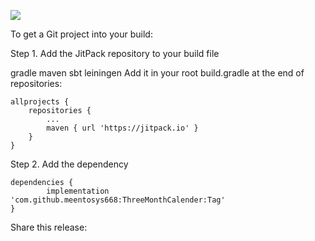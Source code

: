 [![](https://jitpack.io/v/meentosys668/ThreeMonthCalender.svg)](https://jitpack.io/#meentosys668/ThreeMonthCalender)

To get a Git project into your build:

Step 1. Add the JitPack repository to your build file

gradle
maven
sbt
leiningen
Add it in your root build.gradle at the end of repositories:

	allprojects {
		repositories {
			...
			maven { url 'https://jitpack.io' }
		}
	}
Step 2. Add the dependency

	dependencies {
	        implementation 'com.github.meentosys668:ThreeMonthCalender:Tag'
	}
Share this release:
